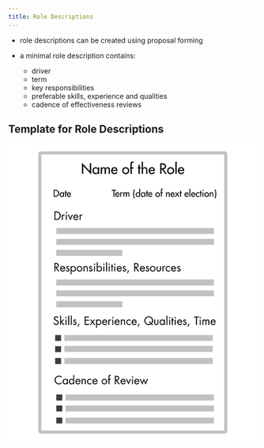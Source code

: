 ```yaml
---
title: Role Descriptions
---
```



* role descriptions can be created using proposal forming 
* a minimal role description contains:

    * driver
    * term
    * key responsibilities
    * preferable skills, experience and qualities
    * cadence of effectiveness reviews


## Template for Role Descriptions

![](img/people-and-roles/role-description-template.png)